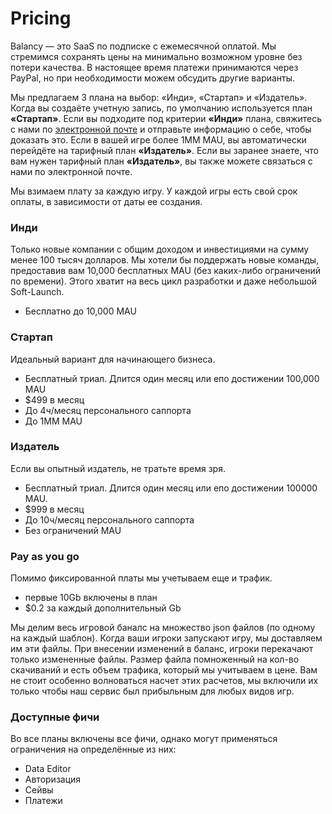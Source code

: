 # Pricing

Balancy — это SaaS по подписке с ежемесячной оплатой. Мы стремимся сохранять цены на минимально возможном уровне без потери качества. В настоящее время платежи принимаются через PayPal, но при необходимости можем обсудить другие варианты.

Мы предлагаем 3 плана на выбор: «Инди», «Стартап» и «Издатель». Когда вы создаёте учетную запись, по умолчанию используется план **«Стартап»**. Если вы подходите под критерии **«Инди»** плана, свяжитесь с нами по [электронной почте](mailto:contact@balancy.co) и отправьте информацию о себе, чтобы доказать это. Если в вашей игре более 1MM MAU, вы автоматически перейдёте на тарифный план **«Издатель»**. Если вы заранее знаете, что вам нужен тарифный план **«Издатель»**, вы также можете связаться с нами по электронной почте.

Мы взимаем плату за каждую игру. У каждой игры есть свой срок оплаты, в зависимости от даты ее создания.

### Инди
Только новые компании с общим доходом и инвестициями на сумму менее 100 тысяч долларов.
Мы хотели бы поддержать новые команды, предоставив вам 10,000 бесплатных MAU (без каких-либо ограничений по времени). Этого хватит на весь цикл разработки и даже небольшой Soft-Launch.

* Бесплатно до 10,000 MAU

### Стартап
Идеальный вариант для начинающего бизнеса.

* Бесплатный триал. Длится один месяц или епо достижении 100,000 MAU
* $499 в месяц
* До 4ч/месяц персонального саппорта
* До 1MM MAU

### Издатель
Если вы опытный издатель, не тратьте время зря.

* Бесплатный триал. Длится один месяц или епо достижении 100000 MAU.
* $999 в месяц
* До 10ч/месяц персонального саппорта
* Без ограничений MAU

### Pay as you go

Помимо фиксированной платы мы учетываем еще и трафик.

* первые 10Gb включены в план
* $0.2 за каждый дополнительный Gb

Мы делим весь игровой баналс на множество json файлов (по одному на каждый шаблон). Когда ваши игроки запускают игру, мы доставляем им эти файлы. При внесении изменений в баланс, игроки перекачают только измененные файлы. Размер файла помноженный на кол-во скачиваний и есть объем трафика, который мы учитываем в цене. Вам не стоит особенно волноваться насчет этих расчетов, мы включили их только чтобы наш сервис был прибыльным для любых видов игр. 

### Доступные фичи
Во все планы включены все фичи, однако могут применяться ограничения на определённые из них:

* Data Editor
* Авторизация
* Сейвы
* Платежи
